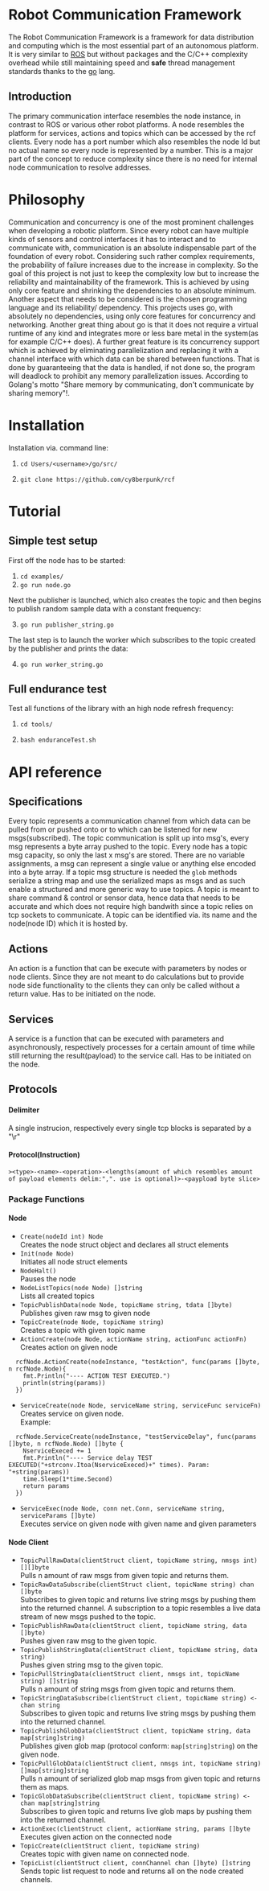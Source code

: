 # Robot Communication Framework

The Robot Communication Framework is a framework for data distribution and computing which is the most essential part of an autonomous platform. It is very similar to [ROS](https://www.ros.org/) but without packages and the C/C++ complexity overhead while still maintaining speed and **safe** thread management standards thanks to the [go](https://golang.org/) lang.

## Introduction

The primary communication interface resembles the node instance, in contrast to ROS or various other robot platforms. A node resembles the platform for services, actions and topics which can be accessed by the rcf clients.
Every node has a port number which also resembles the node Id but no actual name so every node is represented by a number. This is a major part of the concept to reduce complexity since there is no need for internal node communication to resolve addresses.

# Philosophy

Communication and concurrency is one of the most prominent challenges when developing a robotic platform. Since every robot can have multiple kinds of sensors and control interfaces it has to interact and to communicate with, communication is an absolute indispensable part of the foundation of every robot.
Considering such rather complex requirements, the probability of failure increases due to the increase in complexity. So the goal of this project is not just to keep the complexity low but to increase the reliability and maintainability of the framework. This is achieved by using only core feature and shrinking the dependencies to an absolute minimum. Another aspect that needs to be considered is the chosen programming language and its reliability/ dependency. This projects uses go, with absolutely no dependencies, using only core features for concurrency and networking. Another great thing about go is that it does not require a virtual runtime of any kind and integrates more or less bare metal in the system(as for example C/C++ does). A further great feature is its concurrency support which is achieved by eliminating parallelization and replacing it with a channel interface with which data can be shared between functions. That is done by guaranteeing that the data is handled, if not done so, the program will deadlock to prohibit any memory parallelization issues. According to Golang's motto "Share memory by communicating, don't communicate by sharing memory"!. 

# Installation

Installation via. command line: <br>

1. `cd Users/<username>/go/src/ ` <br>

2. `git clone https://github.com/cy8berpunk/rcf` <br>

# Tutorial

## Simple test setup

First off the node has to be started:

1. `cd examples/ ` <br> 
2. `go run node.go` <br>
 
Next the publisher is launched, which also creates the topic and then begins to publish random sample data with a constant frequency:

3. `go run publisher_string.go` <br>

The last step is to launch the worker which subscribes to the topic created by the publisher and prints the data:

4. `go run worker_string.go` <br>

## Full endurance test

Test all functions of the library with an high node refresh frequency:

1. `cd tools/ ` <br> 

2. `bash enduranceTest.sh` <br>

# API reference

## Specifications

Every topic represents a communication channel from which data can be pulled from or pushed onto or to which can be listened for new msgs(subscribed).
The topic communication is split up into msg's, every msg represents a byte array pushed to the topic. Every node has a topic msg capacity, so only the last x msg's are stored. There are no variable assignments, a msg can represent a single value or anything else encoded into a byte array. If a topic msg structure is needed the `glob` methods serialize a string map and use the serialized maps as msgs and as such enable a structured and more generic way to use topics.
A topic is meant to share command & control or sensor data, hence data that needs to be accurate and which does not require high bandwith since a topic relies on tcp sockets to communicate.
A topic can be identified via. its name and the node(node ID) which it is hosted by.

## Actions

An action is a function that can be execute with parameters by nodes or node clients. Since they are not meant to do calculations but to provide node side functionality to the clients they can only be called without a return value.
Has to be initiated on the node.

## Services

A service is a function that can be executed with parameters and asynchronously, respectively processes for a certain amount of time while still returning the result(payload) to the service call.
Has to be initiated on the node.

## Protocols

#### Delimiter

A single instrucion, respectively every single tcp blocks is separated by a "\r"

#### Protocol(Instruction)

`><type>-<name>-<operation>-<lengths(amount of which resembles amount of payload elements delim:",". use is optional)>-<paypload byte slice>`

### Package Functions

#### Node

- `Create(nodeId int) Node` <br>
Creates the node struct object and declares all struct elements
- `Init(node Node)` <br>
Initiates all node struct elements
- `NodeHalt()` <br>
Pauses the node 
- `NodeListTopics(node Node) []string` <br>
Lists all created topics
- `TopicPublishData(node Node, topicName string, tdata []byte)` <br>
Publishes given raw msg to given node 
- `TopicCreate(node Node, topicName string)` <br>
Creates a topic with given topic name
- `ActionCreate(node Node, actionName string, actionFunc actionFn)` <br>
Creates action on given node
```
  rcfNode.ActionCreate(nodeInstance, "testAction", func(params []byte, n rcfNode.Node){
    fmt.Println("---- ACTION TEST EXECUTED.")
    println(string(params))
  })
```
- `ServiceCreate(node Node, serviceName string, serviceFunc serviceFn)` <br>
Creates service on given node. <br>
Example:
```
  rcfNode.ServiceCreate(nodeInstance, "testServiceDelay", func(params []byte, n rcfNode.Node) []byte {
    NserviceExeced += 1
    fmt.Println("---- Service delay TEST EXECUTED("+strconv.Itoa(NserviceExeced)+" times). Param: "+string(params))
    time.Sleep(1*time.Second)
    return params
  })
``` 
- `ServiceExec(node Node, conn net.Conn, serviceName string, serviceParams []byte)` <br>
Executes service on given node with given name and given parameters


#### Node Client

- `TopicPullRawData(clientStruct client, topicName string, nmsgs int) [][]byte` <br>
Pulls n amount of raw msgs from given topic and returns them. <br>
- `TopicRawDataSubscribe(clientStruct client, topicName string) chan []byte` <br>
Subscribes to given topic and returns live string msgs by pushing them into the returned channel. A subscription to a topic resembles a live data stream of new msgs pushed to the topic. <br>
- `TopicPublishRawData(clientStruct client, topicName string, data []byte)`<br>
Pushes given raw msg to the given topic. <br>
- `TopicPublishStringData(clientStruct client, topicName string, data string)` <br>
Pushes given string msg to the given topic. <br>
- `TopicPullStringData(clientStruct client, nmsgs int, topicName string) []string` <br>
Pulls n amount of string msgs from given topic and returns them. <br>
- `TopicStringDataSubscribe(clientStruct client, topicName string) <-chan string` <br>
Subscribes to given topic and returns live string msgs by pushing them into the returned channel. <br>
- `TopicPublishGlobData(clientStruct client, topicName string, data map[string]string) ` <br>
Publishes given glob map (protocol conform: `map[string]string`) on the given node.<br>
- `TopicPullGlobData(clientStruct client, nmsgs int, topicName string) []map[string]string ` <br>
Pulls n amount of serialized glob map msgs from given topic and returns them as maps.<br>
- `TopicGlobDataSubscribe(clientStruct client, topicName string) <-chan map[string]string` <br>
Subscribes to given topic and returns live glob maps by pushing them into the returned channel. <br>
- `ActionExec(clientStruct client, actionName string, params []byte` <br>
Executes given action on the connected node<br>
- `TopicCreate(clientStruct client, topicName string)` <br>
Creates topic with given name on connected node.<br>
- `TopicList(clientStruct client, connChannel chan []byte) []string`<br>
Sends topic list request to node and returns all on the node created channels.<br>

